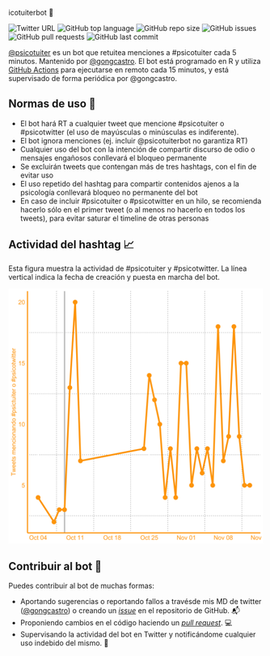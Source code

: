 icotuiterbot :robot:

![Twitter URL](https://img.shields.io/twitter/url?style=social&url=https%3A%2F%2Ftwitter.com%2Fpsicotuiterbot)
![GitHub top language](https://img.shields.io/github/languages/top/gongcastro/psicotuiterbot)
![GitHub repo size](https://img.shields.io/github/repo-size/gongcastro/psicotuiterbot)
![GitHub issues](https://img.shields.io/github/issues/gongcastro/psicotuiterbot)
![GitHub pull requests](https://img.shields.io/github/issues-pr/gongcastro/psicotuiterbot)
![GitHub last commit](https://img.shields.io/github/last-commit/gongcastro/psicotuiterbot)

[@psicotuiter](https://twitter.com/psicotuiterbot) es un bot que retuitea menciones a #psicotuiter cada 5 minutos. Mantenido por [@gongcastro](https://github.com/gongcastro). El bot está programado en R y utiliza [GitHub Actions](https://www.rostrum.blog/2020/09/21/londonmapbot/) para ejecutarse en remoto cada 15 minutos, y está supervisado de forma periódica por @gongcastro.


## Normas de uso :scroll:

* El bot hará RT a cualquier tweet que mencione #psicotuiter o #psicotwitter (el uso de mayúsculas o minúsculas es indiferente).
* El bot ignora menciones (ej. incluir @psicotuiterbot no garantiza RT)
* Cualquier uso del bot con la intención de compartir discurso de odio o mensajes engañosos conllevará el bloqueo permanente
* Se excluirán tweets que contengan más de tres hashtags, con el fin de evitar uso 
* El uso repetido del hashtag para compartir contenidos ajenos a la psicología conllevará bloqueo no permanente del bot
* En caso de incluir #psicotuiter o #psicotwitter en un hilo, se recomienda hacerlo sólo en el primer tweet (o al menos no hacerlo en todos los tweets), para evitar saturar el timeline de otras personas

## Actividad del hashtag :chart_with_upwards_trend:

Esta figura muestra la actividad de #psicotuiter y #psicotwitter. La línea vertical indica la fecha de creación y puesta en marcha del bot.

![](https://github.com/gongcastro/psicotuiterbot/blob/main/img/counts.png)


## Contribuir al bot :love_you_gesture:

Puedes contribuir al bot de muchas formas:

- Aportando sugerencias o reportando fallos a travésde mis MD de twitter ([@gongcastro](https://twitter.com/gongcastro)) o creando un [*issue*](https://github.com/gongcastro/psicotuiterbot/issues) en el repositorio de GitHub. :mailbox_with_mail:
- Proponiendo cambios en el código haciendo un [*pull request*](https://github.com/gongcastro/psicotuiterbot/pulls). :computer:
- Supervisando la actividad del bot en Twitter y notificándome cualquier uso indebido del mismo. :monocle_face:

